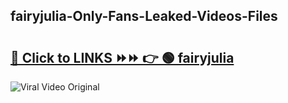 
 ## fairyjulia-Only-Fans-Leaked-Videos-Files

# <h2><a href="https://mediaupload.pro?fairyjulia">🔗 Click to LINKS ⏩⏩ 👉 🟢 fairyjulia </a></h2>

<a href="https://mediaupload.pro?fairyjulia" rel="nofollow" data-target="animated-image.originalLink"><img src="https://i.ibb.co.com/xMMVF88/686577567.gif" alt="Viral Video Original" style="max-width: 100%; display: inline-block;" data-target="animated-image.originalImage"></a>